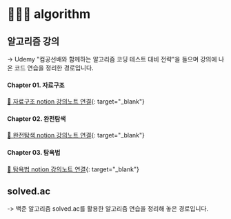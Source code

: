 # 👩🏻‍💻 algorithm

## 알고리즘 강의
   
   -> Udemy "컴공선배와 함께하는 알고리즘 코딩 테스트 대비 전략"을 들으며 강의에 나온 코드 연습을 정리한 
   경로입니다.
   
   #### Chapter 01. 자료구조
   
   [📝 자료구조 notion 강의노트 연결](https://dapper-pea-0ac.notion.site/e6dc9fa2dc484c4a914a957e89e1bc84){: target="_blank"}
   
   #### Chapter 02. 완전탐색
   
   [📝 완전탐색 notion 강의노트 연결](https://dapper-pea-0ac.notion.site/Brute-force-ece6037ace3e462a832b42545d0a89d5){: target="_blank"}
   
   #### Chapter 03. 탐욕법
   
   [📝 탐욕법 notion 강의노트 연결](https://dapper-pea-0ac.notion.site/Brute-force-ece6037ace3e462a832b42545d0a89d5){: target="_blank"}
   

## solved.ac
   
   -> 백준 알고리즘 solved.ac를 활용한 알고리즘 연습을 정리해 놓은 경로입니다.
